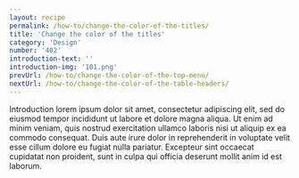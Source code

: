 ```yaml
---
layout: recipe
permalink: /how-to/change-the-color-of-the-titles/
title: 'Change the color of the titles'
category: 'Design'
number: '402'
introduction-text: ''
introduction-img: '101.png'
prevUrl: /how-to/change-the-color-of-the-top-menu/
nextUrl: /how-to/change-the-color-of-the-table-headers/
---
```


Introduction lorem ipsum dolor sit amet, consectetur adipiscing elit, sed do eiusmod tempor incididunt ut labore et dolore magna aliqua. Ut enim ad minim veniam, quis nostrud exercitation ullamco laboris nisi ut aliquip ex ea commodo consequat. Duis aute irure dolor in reprehenderit in voluptate velit esse cillum dolore eu fugiat nulla pariatur. Excepteur sint occaecat cupidatat non proident, sunt in culpa qui officia deserunt mollit anim id est laborum.

